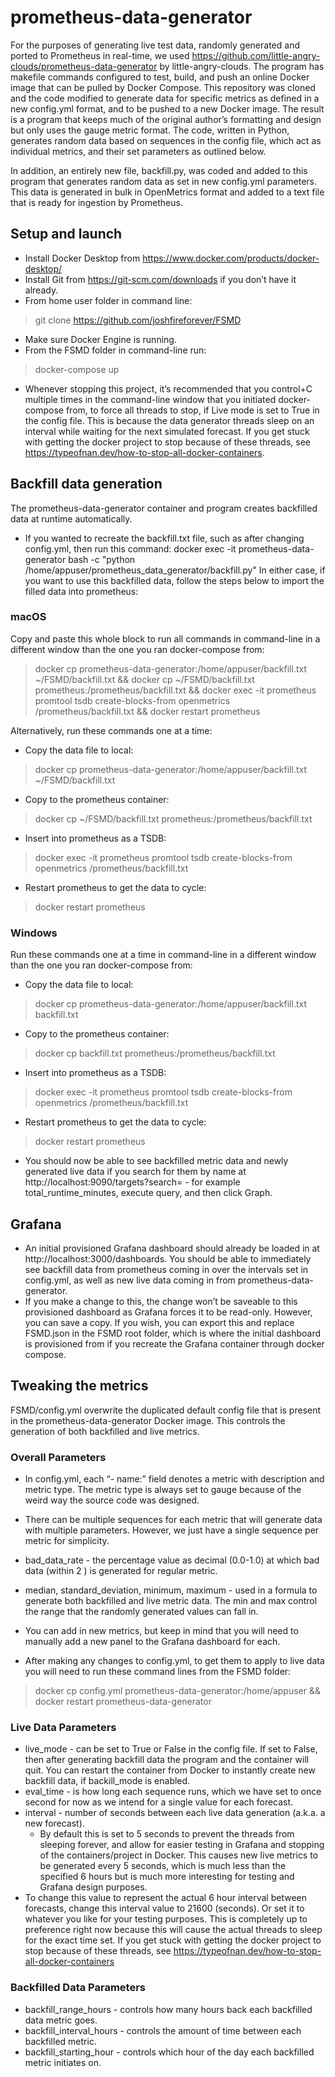 # prometheus-data-generator

For the purposes of generating live test data, randomly generated and ported to Prometheus in real-time, we used https://github.com/little-angry-clouds/prometheus-data-generator by little-angry-clouds. The program has makefile commands configured to test, build, and push an online Docker image that can be pulled by Docker Compose. This repository was cloned and the code modified to generate data for specific metrics as defined in a new config.yml format, and to be pushed to a new Docker image. The result is a program that keeps much of the original author’s formatting and design but only uses the gauge metric format. The code, written in Python, generates random data based on sequences in the config file, which act as individual metrics, and their set parameters as outlined below.

In addition, an entirely new file, backfill.py, was coded and added to this program that generates random data as set in new config.yml parameters. This data is generated in bulk in OpenMetrics format and added to a text file that is ready for ingestion by Prometheus.

## Setup and launch
- Install Docker Desktop from https://www.docker.com/products/docker-desktop/
- Install Git from https://git-scm.com/downloads if you don’t have it already.
- From home user folder in command line:
> git clone https://github.com/joshfireforever/FSMD
- Make sure Docker Engine is running.
- From the FSMD folder in command-line run:
> docker-compose up

- Whenever stopping this project, it’s recommended that you control+C multiple times in the command-line window that you initiated docker-compose from, to force all threads to stop, if Live mode is set to True in the config file. This is because the data generator threads sleep on an interval while waiting for the next simulated forecast. If you get stuck with getting the docker project to stop because of these threads, see https://typeofnan.dev/how-to-stop-all-docker-containers.

## Backfill data generation 
The prometheus-data-generator container and program creates backfilled data at runtime automatically.
- If you wanted to recreate the backfill.txt file, such as after changing config.yml, then run this command:
docker exec -it prometheus-data-generator bash -c "python /home/appuser/prometheus_data_generator/backfill.py"
In either case, if you want to use this backfilled data, follow the steps below to import the filled data into prometheus:

### macOS
Copy and paste this whole block to run all commands in command-line in a different window than the one you ran docker-compose from:

> docker cp prometheus-data-generator:/home/appuser/backfill.txt ~/FSMD/backfill.txt && docker cp ~/FSMD/backfill.txt prometheus:/prometheus/backfill.txt && docker exec -it prometheus promtool tsdb create-blocks-from openmetrics /prometheus/backfill.txt && docker restart prometheus

Alternatively, run these commands one at a time:

- Copy the data file to local:
> docker cp prometheus-data-generator:/home/appuser/backfill.txt ~/FSMD/backfill.txt
- Copy to the prometheus container:
> docker cp ~/FSMD/backfill.txt prometheus:/prometheus/backfill.txt
- Insert into prometheus as a TSDB:
> docker exec -it prometheus promtool tsdb create-blocks-from openmetrics /prometheus/backfill.txt
- Restart prometheus to get the data to cycle:
> docker restart prometheus

### Windows
Run these commands one at a time in command-line in a different window than the one you ran docker-compose from:

- Copy the data file to local:
> docker cp prometheus-data-generator:/home/appuser/backfill.txt backfill.txt
- Copy to the prometheus container:
> docker cp backfill.txt prometheus:/prometheus/backfill.txt
- Insert into prometheus as a TSDB:
> docker exec -it prometheus promtool tsdb create-blocks-from openmetrics /prometheus/backfill.txt
- Restart prometheus to get the data to cycle:
> docker restart prometheus

- You should now be able to see backfilled metric data and newly generated live data if you search for them by name at http://localhost:9090/targets?search= - for example total_runtime_minutes, execute query, and then click Graph.

## Grafana
- An initial provisioned Grafana dashboard should already be loaded in at http://localhost:3000/dashboards. You should be able to immediately see backfill data from prometheus coming in over the intervals set in config.yml, as well as new live data coming in from prometheus-data-generator.
- If you make a change to this, the change won’t be saveable to this provisioned dashboard as Grafana forces it to be read-only. However, you can save a copy. If you wish, you can export this and replace FSMD.json in the FSMD root folder, which is where the initial dashboard is provisioned from if you recreate the Grafana container through docker compose.

## Tweaking the metrics

FSMD/config.yml overwrite the duplicated default config file that is present in the prometheus-data-generator Docker image. This controls the generation of both backfilled and live metrics.

### Overall Parameters

- In config.yml, each “- name:” field denotes a metric with description and metric type. The metric type is always set to gauge because of the weird way the source code was designed.
- There can be multiple sequences for each metric that will generate data with multiple parameters. However, we just have a single sequence per metric for simplicity.
- bad_data_rate - the percentage value as decimal (0.0-1.0) at which bad data (within 2 ) is generated for regular metric.
- median, standard_deviation, minimum, maximum - used in a formula to generate both backfilled and live metric data. The min and max control the range that the randomly generated values can fall in.

- You can add in new metrics, but keep in mind that you will need to manually add a new panel to the Grafana dashboard for each.
- After making any changes to config.yml, to get them to apply to live data you will need to run these command lines from the FSMD folder:
> docker cp config.yml prometheus-data-generator:/home/appuser && docker restart prometheus-data-generator


### Live Data Parameters

- live_mode - can be set to True or False in the config file. If set to False, then after generating backfill data the program and the container will quit. You can restart the container from Docker to instantly create new backfill data, if backill_mode is enabled.
- eval_time -  is how long each sequence runs, which we have set to once second for now as we intend for a single value for each forecast.
- interval - number of seconds between each live data generation (a.k.a. a new forecast).
  - By default this is set to 5 seconds to prevent the threads from sleeping forever, and allow for easier testing in Grafana and stopping of the containers/project in Docker. This causes new live metrics to be generated every 5 seconds, which is much less than the specified 6 hours but is much more interesting for testing and Grafana design purposes.
- To change this value to represent the actual 6 hour interval between forecasts, change this interval value to 21600 (seconds). Or set it to whatever you like for your testing purposes. This is completely up to preference right now because this will cause the actual threads to sleep for the exact time set. If you get stuck with getting the docker project to stop because of these threads, see https://typeofnan.dev/how-to-stop-all-docker-containers

### Backfilled Data Parameters

- backfill_range_hours - controls how many hours back each backfilled data metric goes.
- backfill_interval_hours - controls the amount of time between each backfilled metric.
- backfill_starting_hour - controls which hour of the day each backfilled metric initiates on.
